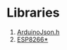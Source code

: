 # Libraries

1. [ArduinoJson.h](https://github.com/bblanchon/ArduinoJson)
2. [ESP8266*](https://github.com/esp8266/Arduino/tree/master/libraries/ESP8266WebServer)

